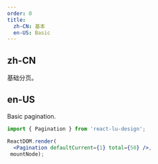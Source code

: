 ```yaml
---
order: 0
title:
  zh-CN: 基本
  en-US: Basic
---
```


## zh-CN

基础分页。

## en-US

Basic pagination.

````jsx
import { Pagination } from 'react-lu-design';

ReactDOM.render(
  <Pagination defaultCurrent={1} total={50} />,
 mountNode);
````
